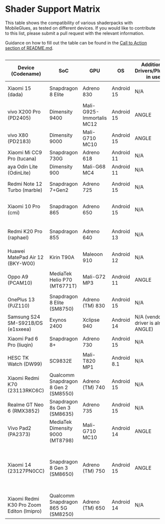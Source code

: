 # Shader Support Matrix

This table shows the compatibility of various shaderpacks with MobileGlues, as tested on different devices. If you would like to contribute to this list, please submit a pull request with the relevant information.

Guidance on how to fill out the table can be found in the [Call to Action section of README.md](https://github.com/Swung0x48/MobileGlues-release/blob/main/README.md#call-to-action).

<div style="overflow-x: auto;">

| **Device (Codename)** | **SoC**      | **GPU**             | **OS** | **Additional Drivers/Plugins in use** | **MobileGlues** | **Minecraft** | **ShaderLoader** | **BSL**             | **Chocapic13 V6 Lite** | **MakeUp-UltraFast** | **Photon** | **iterationT**   | **SEUS PTGI HRR3** | **ComplementaryReimaged** | **ComplementaryUnbound** | **Derivative Main** | **Report**                                                                                 |
| --------------------------- | ------------------ | ------------------------- | ------------ | ------------------------------------------- | --------------------- | ------------------- | ---------------------- | ------------------------- | ---------------------------- | -------------------------- | ---------------- | ---------------------- | ------------------------ | ------------------------------------------------------------------------------------------------ |-|-|-|
| Xiaomi 15 (dada)            | Snapdragon 8 Elite | Adreno 830                | Android 15   | N/A                                         | 1.1.0.1               | 1.20.1              | Iris 1.7.2             | ✅(8.4, all presets)      | ✅                           | ✅(9.1c, all presets)      | ❌(v1.1)         | ✅(3.2.0, all presets) | ✅<sup>*</sup>   | ?                      | ?                        |?                        | [dada.md](./DeviceReports/dada.md)         |
| vivo X200 Pro (PD2405)      | Dimensity 9400     | Mali-G925-Immortalis MC12 | Android 15   | ANGLE                                       | 1.1.0.1               | 1.20.1              | Iris 1.7.5             | ✅(8.4)                   | ?                            | ?                          | ?                | ?                      | ?                        | ?                      | ?                        |?                        | [PD2405.md](./DeviceReports/PD2405.md)     |
| vivo X80 (PD2183)      | Dimensity 9000     | Mali-G710 MC10 | Android 15   | ANGLE                                       | 1.1.0.1               | 1.20.1              | Iris 1.7.5             | ✅(8.4)                   | ✅                           | ✅(9.1c, all presets)      | ❌                | ✅(3.2.0, all presets) | ✅                      | ✅                        |✅                        |                        | [PD2183.md](./DeviceReports/PD2183.md)     |
| Xiaomi Mi CC9 Pro (tucana)  | Snapdragon 730G    | Adreno 618                | Android 11   | N/A                                         | 1.1.0.1               | 1.21.4              | Iris 1.8.5             | ✅(8.4)                   | ?                            | ?                          | ?                | ?                      | ?                        | ?                      | ?                        |?                        | [tucana.md](./DeviceReports/tucana.md)     |
| aya Odin Lite (OdinLite)    | Dimensity 900      | Mali-G68 MC4              | Android 11   | N/A                                         | 1.1.0.1               | 1.21.1              | Iris 1.8.8             | ✅(8.4.02.1, all presets) | ?                            | ?                          | ?                | ?                      | ?                        | ?                      | ?                        |?                        | [OdinLite.md](./DeviceReports/OdinLite.md) |
| Redmi Note 12 Turbo (marble) | Snapdragon 7+Gen2 | Adreno 725                | Android 15   | N/A                                         | 1.1.0.1               | 1.21.1              | Iris 1.8.8             | ✅(8.4.02.1)              | ✅                           | ✅(9.1c, all presets)      | ✅(v1.1)         | ✅(3.2.0, all presets) | ✅<sup>*</sup>    | ✅(r5.4, High)        | ✅(r5.4, High)           | ✅(2.0.1, d24.4.14, all presets) | [marble.md](./DeviceReports/marble.md)     |
| Xiaomi 10 Pro (cmi)         | Snapdragon 865     | Adreno 650                | Android 15   | N/A                                         | 1.1.0.1               | 1.20.1              | Iris 1.7.6      | ✅(8.4,all presets) | ?      | ?       | *️⃣(v1.1,闪烁奇怪色块)                         | ✅(3.2.0)                | ?                | ?                      | ?                        |?                        | [cmi.md](./DeviceReports/cmi.md) |
| Redmi K20 Pro (raphael)     | Snapdragon 855     | Adreno 640                | Android 13   | N/A                                         | 1.1.0.1               | 1.20.1              |  Iris 1.7.6     | ✅(8.4,all presets) | ?      | ?       | *️⃣(v1.1,闪烁奇怪色块)                         | ✅(3.2.0)                | ?                | ?                      | ?                        |?                        | [raphael.md](./DeviceReports/raphael.md) |
| Huawei MatePad Air 12 (BKY-W00) | Kirin T90A     | Maleoon 910               | Android 12   | N/A                                         | 1.1.0.1               | 1.21.1              | optifine HD_U_J1  | ✅(8.4,all presets)| ✅      | ?       | *️⃣(v1.1,黑)                          | *️⃣(3.2.0,黑)                | ?                | ?                      | ?                        |?                        | [BKY-W00.md](./DeviceReports/BKY-W00.md) |
| Oppo A9 (PCAM10) | MediaTek Helio P70 (MT6771T) | Mali-G72 MP3 | Android 11 | ANGLE | 1.1.0.1 | 1.21.4 | Iris 1.8.8 | ✅(8.4.02.2, all presets) | *️⃣(V6 Lite, all presets) | ✅(9.1c, high) | *️⃣(v1.1,黑色色块闪烁) | *️⃣(3.2.0, 黑屏) | ❌<sup>*</sup> | ✅(r5.4, High)        | ✅(r5.4, High)         | ❌                      | [PCAM10.md](./DeviceReports/PCAM10.md) |
| OnePlus 13 (PJZ110) | Snapdragon 8 Elite (SM8750) | Adreno (TM) 830 | Android 15 | N/A | 1.1.0.1 | 1.21.4 | Iris 1.8.8 | ✅(8.4.02.2, all presets) | ✅(V6 Lite, all presets) | ✅(9.1c, high) | ✅(v1.1) | ✅(3.2.0) | ✅<sup>*</sup> | ?                      | ?                        |?                        | [PJZ110.md](./DeviceReports/PJZ110.md) |
| Samsung S24 SM-S921B/DS (e1sxeea) | Exynos 2400 | Xclipse 940 | Android 14 | N/A (vendor ES driver is already ANGLE) | 1.1.0.1 | 1.21.4 | Fabric 0.16.10 | ✅(8.4.01.2, all presets) | ✅(V6 Lite, all presets) | ✅(9.1c, all presets) | ✅(v1.1) | ✅(3.2.0, all presets) | ✅<sup>*</sup> | *️⃣(r5.4, won't load 'very high', below OK) | *️⃣(r5.4, won't load 'very high', below OK) | ✅(d24.4.14, all presets) | [e1sxeea.md](./DeviceReports/e1sxeea.md) |
| Xiaomi Pad 6 Pro (liuqin)         | Snapdragon 8+ | Adreno 730 | Android 15 | N/A                              | 1.1.0.1        | 1.20.1      | Iris 1.7.6     | ✅(8.4,all presets) | ?      | ?       | ✅(v1.1,all presets)                         | *️⃣(3.2.0, 水体异常) | ?                | ?                      | *️⃣(r5.4, 方块不渲染)                        |?                        | [liuqin.md](./DeviceReports/liuqin.md) |
| HESC TK Watch (DW99)              | SC9832E | Mali-T820 MP1 | Android 8.1 | N/A                              | 1.1.0.1        | 1.20.1      | Iris 1.7.6     | *️⃣(8.4,无法渲染方块) | ?      | ?       | ?                         | ? | ?                | ?                      | ?                        |?                        | [DW99.md](./DeviceReports/DW99.md) |
| Xiaomi Redmi K70 (23113RKC6C) | Qualcomm Snapdragon 8 Gen 2 (SM8550) | Adreno (TM) 740 | Android 15 | N/A | 1.1.0.1 | 1.20.1 | iris 1.7.6 | ✅(8.4.01.2) | ✅(V9 High) | ✅(9.1c) | ✅(v1.1) | ✅(3.2.0) | ❌ | *️⃣(r5.4,无任何效果) | *️⃣(r5.4,无任何效果) | *️⃣(d24.4.14, 无任何效果) | [23113RKC6C.md](./DeviceReports/23113RKC6C.md) |
| Realme GT Neo 6 (RMX3852) | Snapdragon 8s Gen 3 (SM8635) | Adreno 735 | Android 15 | N/A  | 1.1.0.1 | 1.21.4 | Iris 1.8.8 | ✅(8.4.01.2) | ✅(V6 Lite) | ✅(9.1c) | ✅(v1.1) | ✅(3.2.0) | ? | ✅(r5.4) | ✅(r5.4) | ✅(d24.4.14) | [RMX3852.md](./DeviceReports/RMX3852.md) |
| Vivo Pad2 (PA2373)            | MediaTek Dimensity 9000 (MT8798) | Mali-G710 MC10                | Android 14   | ANGLE                                         | 1.1.0.1               | 1.21.4              | Iris 1.8.8             | ✅(8.4.02.2, all presets)      | ?                           | ✅(9.1c, all presets)      | ?         | ? | ?   | ?                      | ?                        |?                        | [PA2373.md](./DeviceReports/PA2373.md)         |
| Xiaomi 14 (23127PN0CC)            | Snapdragon 8 Gen 3 (SM8650) | Adreno (TM) 750                | Android 15   | ANGLE                                         | 1.1.0.1               | 1.21.4              | Iris 1.8.3             | ✅(8.4, all presets)      | ✅(V9 Ultra)                           | ✅(9.1c, all presets)      | ✅(v1.1)         | ✅(3.2.0, all presets) | *️⃣（水反部分色彩有问题）   | ?                      | ✅(r5.4, High)                       |   *️⃣（v2.0.1，无效果）                     | [23127PN0CC.md](./DeviceReports/23127PN0CC.md)         |
| Xiaomi Redmi K30 Pro Zoom Editon (lmipro) | Qualcomm Snapdragon 865 5G (SM8250) | Adreno (TM) 650 | Android 14 | N/A | 1.1.0.1 | 1.21.3 | Iris 1.8.1 | ? | ? | ✅(9.1c, all presets) | ? | ? | ? | ? | ? | ? | [lmipro.md](./DeviceReports/lmipro.md) |

<div>
